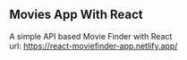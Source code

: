 ## Movies App With React

A simple API based Movie Finder with React \
url: https://react-moviefinder-app.netlify.app/
